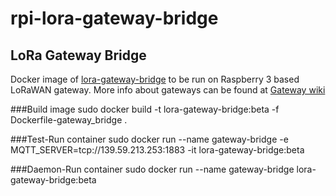 # rpi-lora-gateway-bridge
## LoRa Gateway Bridge
Docker image of [lora-gateway-bridge](https://github.com/brocaar/lora-gateway-bridge) to be run on Raspberry 3 based LoRaWAN gateway. More info about gateways can be found at [Gateway wiki](https://github.com/IoT-BA/project_noe-gateway/wiki/LoRaWAN-Gateway)


###Build image
    sudo docker build -t lora-gateway-bridge:beta -f Dockerfile-gateway_bridge .

###Test-Run container
    sudo docker run --name gateway-bridge -e MQTT_SERVER=tcp://139.59.213.253:1883 -it lora-gateway-bridge:beta

###Daemon-Run container
    sudo docker run --name gateway-bridge lora-gateway-bridge:beta

